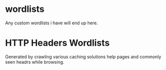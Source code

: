 # wordlists
Any custom wordlists i have will end up here.

# HTTP Headers Wordlists
Generated by crawling various caching solutions help pages and commonly seen headrs while browsing.
